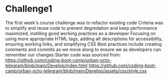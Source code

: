 # Challenge1
The first week's course challenge was to refactor existing code
Criteria was to simplify and reuse code to prevent degredation and keep performance maximized, instilling good working practices as a developer
Focusing on using more appropriate HTML tags, adding alt descriptions for accessibility, ensuring working links, and simplifying CSS
Best practices include creating comments and commits as we move along to ensure we as developers can remember our changes
Starter code was sourced from:
https://github.com/coding-boot-camp/urban-octo-telegram/blob/main/Develop/index.html
https://github.com/coding-boot-camp/urban-octo-telegram/blob/main/Develop/assets/css/style.css
